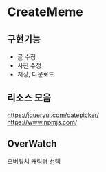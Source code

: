 # CreateMeme

 
  ## 구현기능
   - 글 수정
   - 사진 수정
   - 저장, 다운로드
   
  ## 리소스 모음
  https://jqueryui.com/datepicker/     
  https://www.npmjs.com/
  
  
  ## OverWatch
  오버워치 캐릭터 선택

